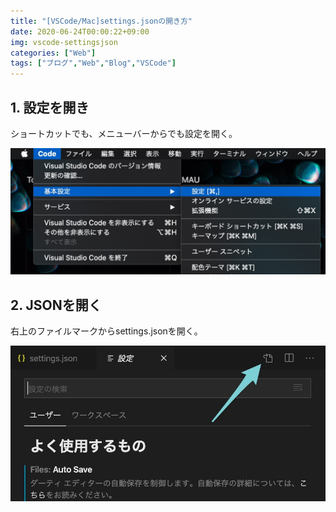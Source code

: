 ```yaml
---
title: "[VSCode/Mac]settings.jsonの開き方"
date: 2020-06-24T00:00:22+09:00
img: vscode-settingsjson
categories: ["Web"]
tags: ["ブログ","Web","Blog","VSCode"]
---
```


## 1. 設定を開き

ショートカットでも、メニューバーからでも設定を開く。

![](../../../images/vscode-settingsjson-1.jpg)

## 2. JSONを開く

右上のファイルマークからsettings.jsonを開く。

![](../../../images/vscode-settingsjson-2.jpg)